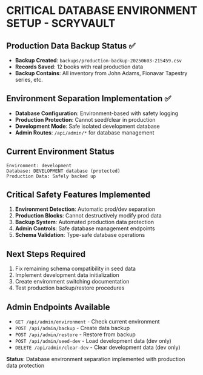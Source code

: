 # CRITICAL DATABASE ENVIRONMENT SETUP - SCRYVAULT

## Production Data Backup Status ✅
- **Backup Created**: `backups/production-backup-20250603-215459.csv`
- **Records Saved**: 12 books with real production data
- **Backup Contains**: All inventory from John Adams, Fionavar Tapestry series, etc.

## Environment Separation Implementation ✅
- **Database Configuration**: Environment-based with safety logging
- **Production Protection**: Cannot seed/clear in production
- **Development Mode**: Safe isolated development database
- **Admin Routes**: `/api/admin/*` for database management

## Current Environment Status
```
Environment: development
Database: DEVELOPMENT database (protected)
Production Data: Safely backed up
```

## Critical Safety Features Implemented
1. **Environment Detection**: Automatic prod/dev separation
2. **Production Blocks**: Cannot destructively modify prod data
3. **Backup System**: Automated production data protection
4. **Admin Controls**: Safe database management endpoints
5. **Schema Validation**: Type-safe database operations

## Next Steps Required
1. Fix remaining schema compatibility in seed data
2. Implement development data initialization
3. Create environment switching documentation
4. Test production backup/restore procedures

## Admin Endpoints Available
- `GET /api/admin/environment` - Check current environment
- `POST /api/admin/backup` - Create data backup
- `POST /api/admin/restore` - Restore from backup
- `POST /api/admin/seed-dev` - Load development data (dev only)
- `DELETE /api/admin/clear-dev` - Clear development data (dev only)

**Status**: Database environment separation implemented with production data protection